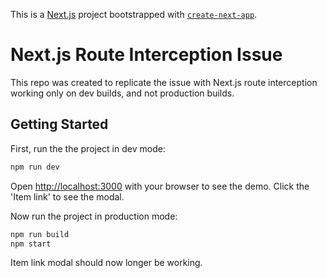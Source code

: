 This is a [Next.js](https://nextjs.org/) project bootstrapped with [`create-next-app`](https://github.com/vercel/next.js/tree/canary/packages/create-next-app).

# Next.js Route Interception Issue

This repo was created to replicate the issue with Next.js route interception working only on dev builds, and not production builds.

## Getting Started

First, run the the project in dev mode:

```bash
npm run dev
```

Open [http://localhost:3000](http://localhost:3000) with your browser to see the demo.
Click the 'Item link' to see the modal.

Now run the project in production mode:

```bash
npm run build
npm start
``` 

Item link modal should now longer be working.

